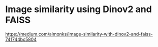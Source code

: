 



# Image similarity using Dinov2 and FAISS

https://medium.com/aimonks/image-similarity-with-dinov2-and-faiss-741744bc5804

# 